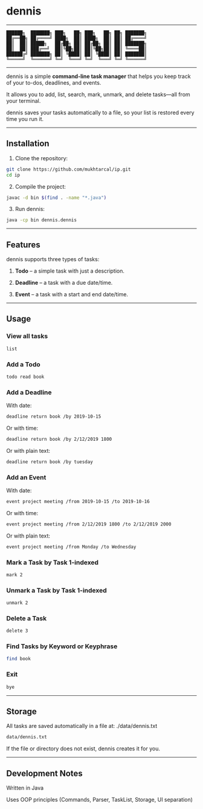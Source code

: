 # dennis

---

```
██████╗  ███████╗ ███╗   ██╗ ███╗   ██╗ ██╗ ███████╗
██╔══██╗ ██╔════╝ ████╗  ██║ ████╗  ██║ ██║ ██╔════╝
██║  ██║ █████╗   ██╔██╗ ██║ ██╔██╗ ██║ ██║ ███████╗
██║  ██║ ███╔══╝  ██║╚██╗██║ ██║╚██╗██║ ██║ ╚════██║
██████╔╝ ███████╗ ██║ ╚████║ ██║ ╚████║ ██║ ███████║
╚═════╝  ╚══════╝ ╚═╝  ╚═══╝ ╚═╝  ╚═══╝ ╚═╝ ╚══════╝
```

---

dennis is a simple **command-line task manager** that helps you keep track of your to-dos, deadlines, and events. 

It allows you to add, list, search, mark, unmark, and delete tasks—all from your terminal.  

dennis saves your tasks automatically to a file, so your list is restored every time you run it.

---

## Installation

1. Clone the repository:

```bash
git clone https://github.com/mukhtarcal/ip.git
cd ip
```

2. Compile the project:

```bash
javac -d bin $(find . -name "*.java")
```

3. Run dennis:

```bash
java -cp bin dennis.dennis
```
---

## Features

dennis supports three types of tasks:

1. **Todo** – a simple task with just a description.

2. **Deadline** – a task with a due date/time.

3. **Event** – a task with a start and end date/time.

---

## Usage

### View all tasks

```bash
list
```

### Add a Todo

```bash
todo read book
```

### Add a Deadline

With date:
```bash
deadline return book /by 2019-10-15
```

Or with time:

```bash
deadline return book /by 2/12/2019 1800
```

Or with plain text:

```bash
deadline return book /by tuesday
```

### Add an Event

With date:

```bash
event project meeting /from 2019-10-15 /to 2019-10-16
```

Or with time:

```bash
event project meeting /from 2/12/2019 1800 /to 2/12/2019 2000
```

Or with plain text:

```bash
event project meeting /from Monday /to Wednesday
```

### Mark a Task by Task 1-indexed

```bash
mark 2
```

### Unmark a Task by Task 1-indexed
```bash
unmark 2
```

### Delete a Task

```bash
delete 3
```

### Find Tasks by Keyword or Keyphrase

```bash
find book
```

### Exit

```bash
bye
```

---

## Storage
All tasks are saved automatically in a file at: ./data/dennis.txt

```bash
data/dennis.txt
```

If the file or directory does not exist, dennis creates it for you.

---

## Development Notes

Written in Java

Uses OOP principles (Commands, Parser, TaskList, Storage, UI separation)

